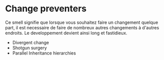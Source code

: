 # Change preventers

Ce smell signifie que lorsque vous souhaitez faire un changement quelque part, il est necessaire de faire de nombreux autres changements à d'autres endroits. Le developpement devient ainsi long et fastidieux.

- Divergent change
- Shotgun surgery
- Parallel Inheritance hierarchies